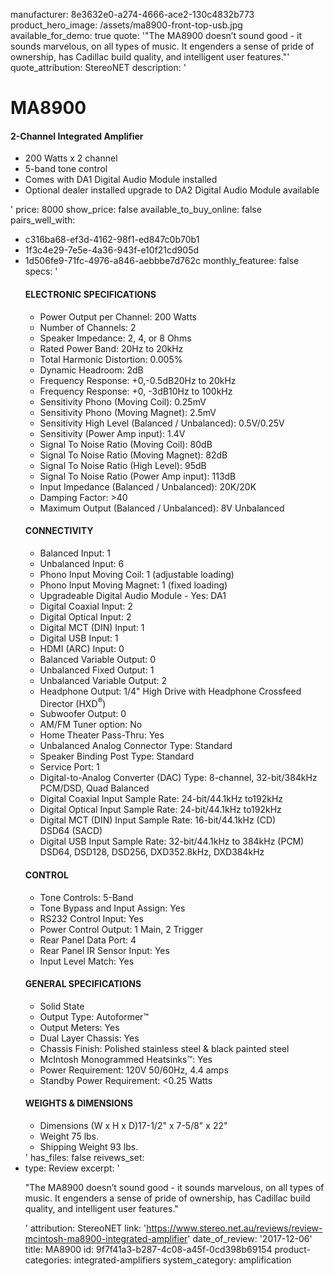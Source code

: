 manufacturer: 8e3632e0-a274-4666-ace2-130c4832b773
product_hero_image: /assets/ma8900-front-top-usb.jpg
available_for_demo: true
quote: '"The MA8900 doesn’t sound good - it sounds marvelous, on all types of music. It engenders a sense of pride of ownership, has Cadillac build quality, and intelligent user features."'
quote_attribution: StereoNET
description: '<h1>MA8900</h1><h4>2-Channel Integrated Amplifier</h4><ul><li>200 Watts x 2 channel</li><li>5-band tone control</li><li>Comes with DA1 Digital Audio Module installed</li><li>Optional dealer installed upgrade to DA2 Digital Audio Module available</li></ul>'
price: 8000
show_price: false
available_to_buy_online: false
pairs_well_with:
  - c316ba68-ef3d-4162-98f1-ed847c0b70b1
  - 1f3c4e29-7e5e-4a36-943f-e10f21cd905d
  - 1d506fe9-71fc-4976-a846-aebbbe7d762c
monthly_featuree: false
specs: '<h4>ELECTRONIC SPECIFICATIONS</h4><ul><li>Power Output per Channel: 200 Watts</li><li>Number of Channels: 2</li><li>Speaker Impedance: 2, 4, or 8 Ohms</li><li>Rated Power Band: 20Hz to 20kHz</li><li>Total Harmonic Distortion: 0.005%</li><li>Dynamic Headroom: 2dB</li><li>Frequency Response: +0,-0.5dB20Hz to 20kHz</li><li>Frequency Response: +0, -3dB10Hz to 100kHz</li><li>Sensitivity Phono (Moving Coil): 0.25mV</li><li>Sensitivity Phono (Moving Magnet): 2.5mV</li><li>Sensitivity High Level (Balanced / Unbalanced): 0.5V/0.25V</li><li>Sensitivity (Power Amp input): 1.4V</li><li>Signal To Noise Ratio (Moving Coil): 80dB</li><li>Signal To Noise Ratio (Moving Magnet): 82dB</li><li>Signal To Noise Ratio (High Level): 95dB</li><li>Signal To Noise Ratio (Power Amp input): 113dB</li><li>Input Impedance (Balanced / Unbalanced): 20K/20K</li><li>Damping Factor: &gt;40</li><li>Maximum Output (Balanced / Unbalanced): 8V Unbalanced</li></ul><h4>CONNECTIVITY</h4><ul><li>Balanced Input: 1</li><li>Unbalanced Input: 6</li><li>Phono Input Moving Coil: 1 (adjustable loading)</li><li>Phono Input Moving Magnet: 1 (fixed loading)</li><li>Upgradeable Digital Audio Module - Yes: DA1</li><li>Digital Coaxial Input: 2</li><li>Digital Optical Input: 2</li><li>Digital MCT (DIN) Input: 1</li><li>Digital USB Input: 1</li><li>HDMI (ARC) Input: 0</li><li>Balanced Variable Output: 0</li><li>Unbalanced Fixed Output: 1</li><li>Unbalanced Variable Output: 2</li><li>Headphone Output: 1/4" High Drive with Headphone Crossfeed Director (HXD<sup>®</sup>)</li><li>Subwoofer Output: 0</li><li>AM/FM Tuner option: No</li><li>Home Theater Pass-Thru: Yes</li><li>Unbalanced Analog Connector Type: Standard</li><li>Speaker Binding Post Type: Standard</li><li>Service Port: 1</li></ul><ul><li>Digital-to-Analog Converter (DAC) Type: 8-channel, 32-bit/384kHz PCM/DSD, Quad Balanced</li><li>Digital Coaxial Input Sample Rate: 24-bit/44.1kHz to192kHz</li><li>Digital Optical Input Sample Rate: 24-bit/44.1kHz to192kHz</li><li>Digital MCT (DIN) Input Sample Rate: 16-bit/44.1kHz (CD)<br>DSD64 (SACD)</li><li>Digital USB Input Sample Rate: 32-bit/44.1kHz to 384kHz (PCM)<br>DSD64, DSD128, DSD256, DXD352.8kHz, DXD384kHz</li></ul><h4>CONTROL</h4><ul><li>Tone Controls: 5-Band</li><li>Tone Bypass and Input Assign: Yes</li><li>RS232 Control Input: Yes</li><li>Power Control Output: 1 Main, 2 Trigger</li><li>Rear Panel Data Port: 4</li><li>Rear Panel IR Sensor Input: Yes</li><li>Input Level Match: Yes</li></ul><h4>GENERAL SPECIFICATIONS</h4><ul><li>Solid State</li><li>Output Type: Autoformer™</li><li>Output Meters: Yes</li><li>Dual Layer Chassis: Yes</li><li>Chassis Finish: Polished stainless steel &amp; black painted steel</li><li>McIntosh Monogrammed Heatsinks™: Yes</li><li>Power Requirement: 120V 50/60Hz, 4.4 amps</li><li>Standby Power Requirement: &lt;0.25 Watts</li></ul><h4>WEIGHTS &amp; DIMENSIONS</h4><ul><li>Dimensions (W x H x D)17-1/2" x 7-5/8" x 22"</li><li>Weight 75 lbs.</li><li>Shipping Weight 93 lbs.</li></ul>'
has_files: false
reivews_set:
  -
    type: Review
    excerpt: '<p>"The MA8900 doesn’t sound good - it sounds marvelous, on all types of music. It engenders a sense of pride of ownership, has Cadillac build quality, and intelligent user features."</p>'
    attribution: StereoNET
    link: 'https://www.stereo.net.au/reviews/review-mcintosh-ma8900-integrated-amplifier'
    date_of_review: '2017-12-06'
title: MA8900
id: 9f7f41a3-b287-4c08-a45f-0cd398b69154
product-categories: integrated-amplifiers
system_category: amplification
